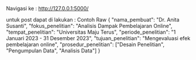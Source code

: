 Navigasi ke :
http://127.0.0.1:5000/


untuk post dapat di lakukan :
Contoh Raw
{
  "nama_pembuat": "Dr. Anita Susanti",
  "fokus_penelitian": "Analisis Dampak Pembelajaran Online",
  "tempat_penelitian": "Universitas Maju Terus",
  "periode_penelitian": "1 Januari 2023 - 31 Desember 2023",
  "tujuan_penelitian": "Mengevaluasi efek pembelajaran online",
  "prosedur_penelitian": ["Desain Penelitian", "Pengumpulan Data", "Analisis Data"]
}


